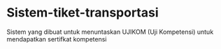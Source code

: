 # Sistem-tiket-transportasi
Sistem yang dibuat untuk menuntaskan UJIKOM (Uji Kompetensi) untuk mendapatkan sertifkat kompetensi

